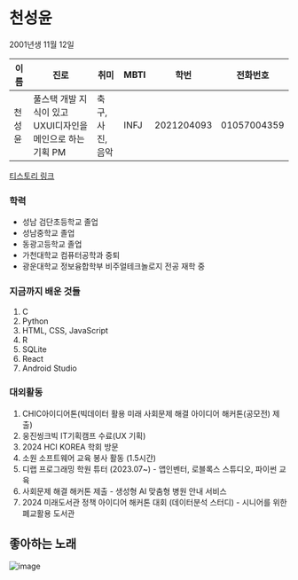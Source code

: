 # 천성윤
2001년생 11월 12일  </br>


| 이름 | 진로 | 취미 | MBTI | 학번 | 전화번호 | 
| --- | --- | --- | --- | --- | --- |
| 천성윤 | 풀스택 개발 지식이 있고 UXUI디자인을 메인으로 하는 기획 PM | 축구, 사진, 음악 | INFJ | 2021204093 | 01057004359 |

[티스토리 링크](https://lucharomantico.tistory.com/)

### 학력
- 성남 검단초등학교 졸업
- 성남중학교 졸업
- 동광고등학교 졸업
- 가천대학교 컴퓨터공학과 중퇴
- 광운대학교 정보융합학부 비주얼테크놀로지 전공 재학 중

### 지금까지 배운 것들
1. C
2. Python
3. HTML, CSS, JavaScript
4. R
5. SQLite
6. React
7. Android Studio

### 대외활동
1. CHIC아이디어톤(빅데이터 활용 미래 사회문제 해결 아이디어 해커톤(공모전) 제출)
2. 웅진씽크빅 IT기획캠프 수료(UX 기획)
3. 2024 HCI KOREA 학회 방문
4. 소원 소프트웨어 교육 봉사 활동 (1.5시간)
5. 디랩 프로그래밍 학원 튜터 (2023.07~) - 앱인벤터, 로블록스 스튜디오, 파이썬 교육
6. 사회문제 해결 해커톤 제출 - 생성형 AI 맞춤형 병원 안내 서비스
7. 2024 미래도서관 정책 아이디어 해커톤 대회 (데이터분석 스터디) - 시니어를 위한 폐교활용 도서관
   
## 좋아하는 노래
![image](https://github.com/seongyun4359/Front-end_Study/assets/144205093/77ec2190-ccbd-4678-8b12-ad85649ca91c)

